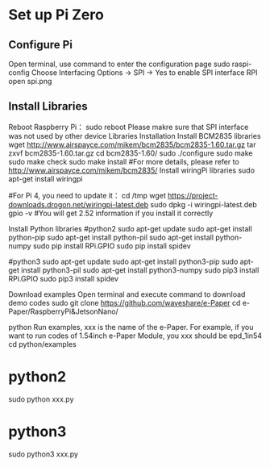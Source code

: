 # Set up Pi Zero
## Configure Pi
Open terminal, use command to enter the configuration page
sudo raspi-config
Choose Interfacing Options -> SPI -> Yes  to enable SPI interface
RPI open spi.png

## Install Libraries
Reboot Raspberry Pi：
sudo reboot
Please makre sure that SPI interface was not used by other device
Libraries Installation
Install BCM2835 libraries
wget http://www.airspayce.com/mikem/bcm2835/bcm2835-1.60.tar.gz
tar zxvf bcm2835-1.60.tar.gz 
cd bcm2835-1.60/
sudo ./configure
sudo make
sudo make check
sudo make install
#For more details, please refer to http://www.airspayce.com/mikem/bcm2835/
Install wiringPi libraries
sudo apt-get install wiringpi

#For Pi 4, you need to update it：
cd /tmp
wget https://project-downloads.drogon.net/wiringpi-latest.deb
sudo dpkg -i wiringpi-latest.deb
gpio -v
#You will get 2.52 information if you install it correctly

Install Python libraries
#python2
sudo apt-get update
sudo apt-get install python-pip
sudo apt-get install python-pil
sudo apt-get install python-numpy
sudo pip install RPi.GPIO
sudo pip install spidev

#python3
sudo apt-get update
sudo apt-get install python3-pip
sudo apt-get install python3-pil
sudo apt-get install python3-numpy
sudo pip3 install RPi.GPIO
sudo pip3 install spidev

Download examples
Open terminal and execute command to download demo codes
sudo git clone https://github.com/waveshare/e-Paper
cd e-Paper/RaspberryPi\&JetsonNano/



python
Run examples, xxx is the name of the e-Paper. For example, if you want to run codes of 1.54inch e-Paper Module, you xxx should be epd_1in54
cd python/examples
# python2
sudo python xxx.py
# python3
sudo python3 xxx.py
